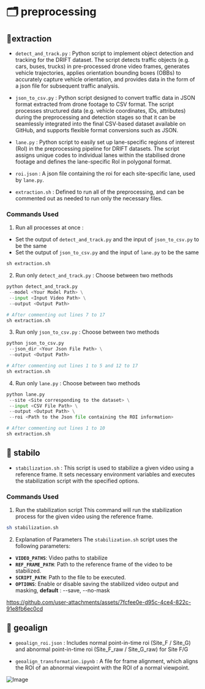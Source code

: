 # 🗂️ preprocessing

## 📙extraction
- `detect_and_track.py` : Python script to implement object detection and tracking for the DRIFT dataset. The script detects traffic objects (e.g. cars, buses, trucks) in pre-processed drone video frames, generates vehicle trajectories, applies orientation bounding boxes (OBBs) to accurately capture vehicle orientation, and provides data in the form of a json file for subsequent traffic analysis.
 
- `json_to_csv.py` : Python script designed to convert traffic data in JSON format extracted from drone footage to CSV format. The script processes structured data (e.g. vehicle coordinates, IDs, attributes) during the preprocessing and detection stages so that it can be seamlessly integrated into the final CSV-based dataset available on GitHub, and supports flexible format conversions such as JSON.           

- `lane.py` : Python script to easily set up lane-specific regions of interest (RoI) in the preprocessing pipeline for DRIFT datasets. The script assigns unique codes to individual lanes within the stabilised drone footage and defines the lane-specific RoI in polygonal format.
 
- `roi.json` : A json file containing the roi for each site-specific lane, used by `lane.py`.

- `extraction.sh` : Defined to run all of the preprocessing, and can be commented out as needed to run only the necessary files.
  
### Commands Used
1. Run all processes at once :
- Set the output of `detect_and_track.py` and the input of `json_to_csv.py` to be the same
- Set the output of `json_to_csv.py` and the input of `lane.py` to be the same
```python
sh extraction.sh
```

2. Run only `detect_and_track.py` : Choose between two methods
```python
python detect_and_track.py
 --model <Your Model Path> \
 --input <Input Video Path> \
 --output <Output Path>
```
```python
# After commenting out lines 7 to 17
sh extraction.sh
```
  
3. Run only `json_to_csv.py` : Choose between two methods
```python
python json_to_csv.py
 --json_dir <Your Json File Path> \
 --output <Output Path>
```
```python
# After commenting out lines 1 to 5 and 12 to 17
sh extraction.sh
```
      
4. Run only `lane.py` : Choose between two methods
```python
python lane.py
 --site <Site corresponding to the dataset> \
 --input <CSV File Path> \
 --output <Output Path> \
 --roi <Path to the Json file containing the ROI information>
```
```python
# After commenting out lines 1 to 10
sh extraction.sh
``` 

## 📘 stabilo
- `stabilization.sh` : This script is used to stabilize a given video using a reference frame. It sets necessary environment variables and executes the stabilization script with the specified options.

### Commands Used

1. Run the stabilization script
This command will run the stabilization process for the given video using the reference frame.
```bash
sh stabilization.sh
```

2. Explanation of Parameters
The `stabilization.sh` script uses the following parameters:

- **`VIDEO_PATHS`**: Video paths to stabilize
- **`REF_FRAME_PATH`**: Path to the reference frame of the video to be stabilized.
- **`SCRIPT_PATH`**: Path to the file to be executed.
- **`OPTIONS`**: Enable or disable saving the stabilized video output and masking, **default** : --save, --no-mask

https://github.com/user-attachments/assets/7fcfee0e-d95c-4ce4-822c-91e8fb6ec0cd

## 📗 geoalign

- `geoalign_roi.json` : Includes normal point-in-time roi (Site_F / Site_G) and abnormal point-in-time roi (Site_F_raw / Site_G_raw) for Site F/G
 
- `geoalign_transformation.ipynb` : A file for frame alignment, which aligns the ROI of an abnormal viewpoint with the ROI of a normal viewpoint.           

![Image](https://github.com/user-attachments/assets/679338a4-b24b-49ca-87d1-825c0fefa453)



